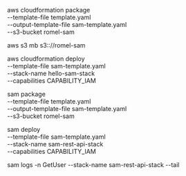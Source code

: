 aws cloudformation package \
--template-file template.yaml \
--output-template-file sam-template.yaml \
--s3-bucket romel-sam

aws s3 mb s3:://romel-sam

aws cloudformation deploy \
--template-file sam-template.yaml \
--stack-name hello-sam-stack \
--capabilities CAPABILITY_IAM


sam package \
--template-file template.yaml \
--output-template-file sam-template.yaml \
--s3-bucket romel-sam

sam deploy \
--template-file sam-template.yaml \
--stack-name sam-rest-api-stack \
--capabilities CAPABILITY_IAM


sam logs -n GetUser --stack-name sam-rest-api-stack --tail
